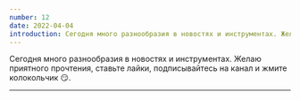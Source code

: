 ```yaml
---
number: 12
date: 2022-04-04
introduction: Сегодня много разнообразия в новостях и инструментах. Желаю приятного прочтения, ставьте лайки, подписывайтесь на канал и жмите колокольчик 😏.
---
```


Сегодня много разнообразия в новостях и инструментах. Желаю приятного прочтения, ставьте лайки, подписывайтесь на канал и жмите колокольчик 😏.

<hr />
